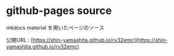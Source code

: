 
# github-pages source


mkdocs material を用いたページのソース  

公開URL : [https://shin-yamashita.github.io/rv32emc](https://shin-yamashita.github.io/rv32emc)



